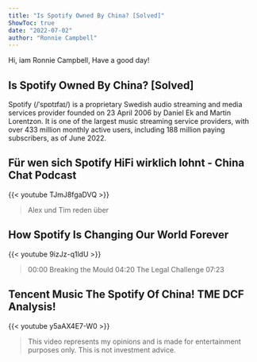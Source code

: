 ```yaml
---
title: "Is Spotify Owned By China? [Solved]"
ShowToc: true 
date: "2022-07-02"
author: "Ronnie Campbell" 
---
```


Hi, iam Ronnie Campbell, Have a good day!
## Is Spotify Owned By China? [Solved]
Spotify (/ˈspɒtɪfaɪ/) is a proprietary Swedish audio streaming and media services provider founded on 23 April 2006 by Daniel Ek and Martin Lorentzon. It is one of the largest music streaming service providers, with over 433 million monthly active users, including 188 million paying subscribers, as of June 2022.

## Für wen sich Spotify HiFi wirklich lohnt - China Chat Podcast
{{< youtube TJmJ8fgaDVQ >}}
>Alex und Tim reden über 

## How Spotify Is Changing Our World Forever
{{< youtube 9izJz-q1ldU >}}
>00:00 Breaking the Mould 04:20 The Legal Challenge 07:23 

## Tencent Music The Spotify Of China! TME DCF Analysis!
{{< youtube y5aAX4E7-W0 >}}
>This video represents my opinions and is made for entertainment purposes only. This is not investment advice.

